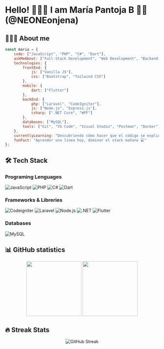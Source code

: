 # Hello! 🙋🏻‍♀️ I am María Pantoja B 🐻‍❄️ (@NEONEonjena)

## 👩🏻‍💻 About me
```javascript
const maria = {
    code: ["JavaScript", "PHP", "C#", "Dart"],
    askMeAbout: ["Full-Stack Development", "Web Development", "Backend APIs", "Mobile Development"],
    technologies: {
        frontEnd: {
            js: ["Vanilla JS"],
            css: ["Bootstrap", "Tailwind CSS"]
        },
        mobile: {
            dart: ["Flutter"]
        },
        backEnd: {
            php: ["Laravel", "CodeIgniter"],
            js: ["Node.js", "Express.js"],
            csharp: [".NET Core", "WPF"]
        },
        databases: ["MySQL"],
        tools: ["Git", "VS Code", "Visual Studio", "Postman", "Docker"]
    },
    currentlyLearning: "Descubriendo cómo hacer que el código se explique solo 🧙‍♀️",
    funFact: "Aprender una línea hoy, dominar el stack mañana 💻"
};
```

## 🛠️ Tech Stack

### Programing Lenguages
![JavaScript](https://img.shields.io/badge/-JavaScript-F7DF1E?style=flat-square&logo=javascript&logoColor=black)
![PHP](https://img.shields.io/badge/-PHP-777BB4?style=flat-square&logo=php&logoColor=white)
![C#](https://img.shields.io/badge/-C%23-239120?style=flat-square&logo=c-sharp&logoColor=white)
![Dart](https://img.shields.io/badge/-Dart-0175C2?style=flat-square&logo=dart&logoColor=white)

### Frameworks & Libreries
![Codeigniter](https://img.shields.io/badge/codeigniter-EF4223?style=flat-square&logo=codeigniter&logoColor=white)
![Laravel](https://img.shields.io/badge/-Laravel-FF2D20?style=flat-square&logo=laravel&logoColor=white)
![Node.js](https://img.shields.io/badge/-Node.js-339933?style=flat-square&logo=node.js&logoColor=white)
![.NET](https://img.shields.io/badge/-.NET-512BD4?style=flat-square&logo=.net&logoColor=white)
![Flutter](https://img.shields.io/badge/-Flutter-02569B?style=flat-square&logo=flutter&logoColor=white)


### Databases
![MySQL](https://img.shields.io/badge/-MySQL-4479A1?style=flat-square&logo=mysql&logoColor=white)

## 📊 GitHub statistics

<div align="center">
  <img height="180em" src="https://github-readme-stats.vercel.app/api?username=NEONEonjena&show_icons=true&theme=tokyonight&include_all_commits=true&count_private=true"/>
  <img height="180em" src="https://github-readme-stats.vercel.app/api/top-langs/?username=NEONEonjena&layout=compact&langs_count=7&theme=tokyonight"/>
</div>

## 🔥 Streak Stats
<div align="center">
  <img src="https://github-readme-streak-stats.herokuapp.com/?user=NEONEonjena&theme=tokyonight" alt="GitHub Streak"/>
</div>
